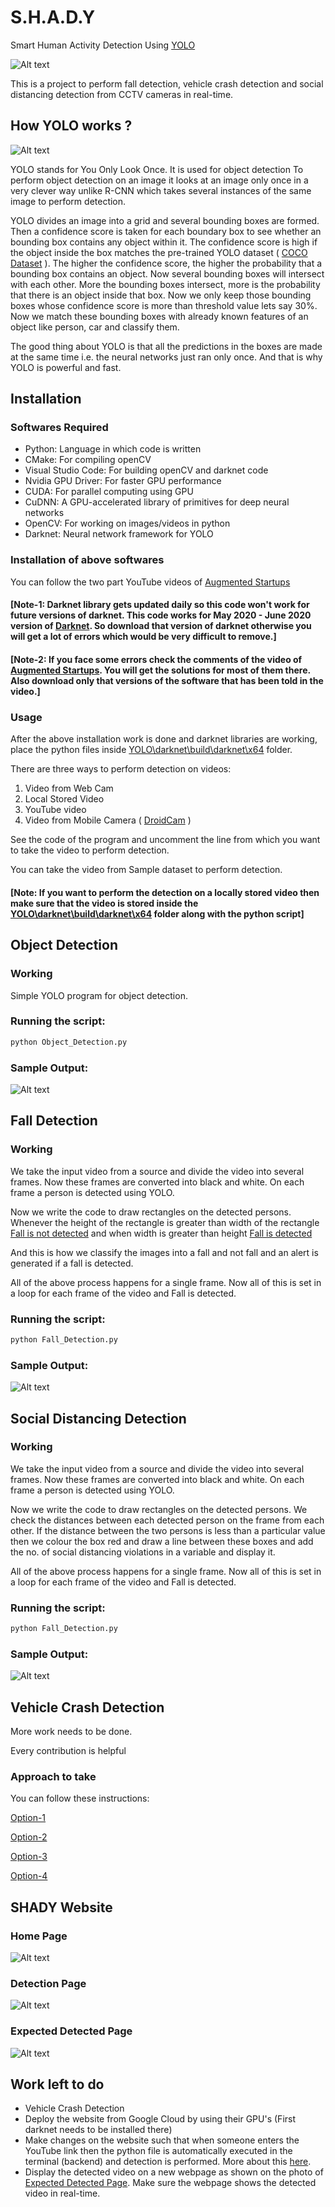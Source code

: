 # S.H.A.D.Y

Smart Human Activity Detection Using [YOLO](https://pjreddie.com/darknet/yolo/)

![Alt text](https://github.com/vibhorkrishna/S.H.A.D.Y/blob/main/SHADY%20Website/shady.PNG?raw=true)

This is a project to perform fall detection, vehicle crash detection and social distancing detection from CCTV cameras in real-time.
## How YOLO works ?

![Alt text](https://cdn-images-1.medium.com/max/1024/1*bSLNlG7crv-p-m4LVYYk3Q.png)

YOLO stands for You Only Look Once. It is used for object detection
To perform object detection on an image it looks at an image only once in a very clever way unlike R-CNN which takes several instances of the same image to perform detection. 

YOLO divides an image into a grid and several bounding boxes are formed. Then a confidence score is taken for each boundary box to see whether an bounding box contains any object within it. The confidence score is high if the object inside the box matches the pre-trained YOLO dataset ( [COCO Dataset](https://cocodataset.org/) ). The higher the confidence score, the higher the probability that a bounding box contains an object. Now several bounding boxes will intersect with each other. More the bounding boxes intersect, more is the probability that there is an object inside that box. Now we only keep those bounding boxes whose confidence score is more than threshold value lets say 30%. Now we match these bounding boxes with already known features of an object like person, car and classify them.

The good thing about YOLO is that all the predictions in the boxes are made at the same time i.e. the neural networks just ran only once.
And that is why YOLO is powerful and fast.

## Installation

### Softwares Required
* Python: Language in which code is written
* CMake: For compiling openCV
* Visual Studio Code: For building openCV and darknet code
* Nvidia GPU Driver: For faster GPU performance
* CUDA: For parallel computing using GPU
* CuDNN: A GPU-accelerated library of primitives for deep neural networks
* OpenCV: For working on images/videos in python
* Darknet: Neural network framework for YOLO
### Installation of above softwares
You can follow the two part YouTube videos of [Augmented Startups](https://www.youtube.com/watch?v=5pYh1rFnNZs&ab_channel=AugmentedStartups)
#### [Note-1: Darknet library gets updated daily so this code won't work for future versions of darknet. This code works for May 2020 - June 2020 version of [Darknet](https://github.com/AlexeyAB/darknet). So download that version of darknet otherwise you will get a lot of errors which would be very difficult to remove.]
#### [Note-2: If you face some errors check the comments of the video of [Augmented Startups](https://www.youtube.com/watch?v=5pYh1rFnNZs&ab_channel=AugmentedStartups). You will get the solutions for most of them there. Also download only that versions of the software that has been told in the video.]
### Usage
After the above installation work is done and darknet libraries are working, place the python files inside [YOLO\darknet\build\darknet\x64]() folder.

There are three ways to perform detection on videos:
1. Video from Web Cam
2. Local Stored Video
3. YouTube video
4. Video from Mobile Camera ( [DroidCam](https://www.dev47apps.com/) )

See the code of the program and uncomment the line from which you want to take the  video to perform detection.

You can take the video from Sample dataset to perform detection.
#### [Note: If you want to perform the detection on a locally stored video then make sure that the video is stored inside the [YOLO\darknet\build\darknet\x64]() folder along with the python script]

## Object Detection
### Working
Simple YOLO program for object detection.

### Running the script:
```python
python Object_Detection.py
```
### Sample Output:
![Alt text](https://miro.medium.com/max/872/1*wnr2e-W3WvYk_G51Y4oMCQ.png)
## Fall Detection
### Working
We take the input video from a source and  divide the video into several frames. Now these frames are converted into black and white. On each frame a person is detected using YOLO. 

Now we write the code to draw rectangles on the detected persons. Whenever the height of the rectangle is greater than width of the rectangle [Fall is not detected]() and when width is greater than height [Fall is detected]()

And this is how we classify the images into a fall and not fall and an alert is generated if a fall is detected.

All of the above process happens for a single frame. Now all of this is set in a loop for each frame of the video and Fall is detected.
### Running the script:
```python
python Fall_Detection.py
```
### Sample Output:
![Alt text](https://media.springernature.com/original/springer-static/image/chp%3A10.1007%2F978-981-15-3383-9_2/MediaObjects/486787_1_En_2_Fig3_HTML.png)

## Social Distancing Detection
### Working
We take the input video from a source and  divide the video into several frames. Now these frames are converted into black and white. On each frame a person is detected using YOLO. 

Now we write the code to draw rectangles on the detected persons. We check the distances between each detected person on the frame from each other. If the distance between the two persons is less than a particular value then we colour the box red and draw a line between these boxes and add the no. of social distancing violations in a variable and display it. 

All of the above process happens for a single frame. Now all of this is set in a loop for each frame of the video and Fall is detected.
### Running the script:
```python
python Fall_Detection.py
```
### Sample Output:
![Alt text](https://www.pyimagesearch.com/wp-content/uploads/2020/05/social_distance_detector_people_detections.jpg)

## Vehicle Crash Detection

More work needs to be done.

Every contribution is helpful
### Approach to take
You can follow these instructions:

 [Option-1](https://arxiv.org/pdf/1911.10037) 
 
 [Option-2](https://ieeexplore.ieee.org/abstract/document/8786306) 
 
 [Option-3](https://ieeexplore.ieee.org/document/8832160?denied=) 		

 [Option-4](https://www.hindawi.com/journals/jat/2020/9194028/) 

## SHADY Website

### Home Page
![Alt text](https://github.com/vibhorkrishna/S.H.A.D.Y/blob/main/SHADY%20Website/home.PNG?raw=true)
### Detection Page
![Alt text](https://github.com/vibhorkrishna/S.H.A.D.Y/blob/main/SHADY%20Website/detection.PNG?raw=true)
### Expected Detected Page
![Alt text](https://github.com/vibhorkrishna/S.H.A.D.Y/blob/main/SHADY%20Website/video.PNG?raw=true)

## Work left to do
* Vehicle Crash Detection
* Deploy the website from Google Cloud by using their GPU's (First darknet needs to be installed there)
* Make changes on the website such that when someone enters the YouTube link then the python file is automatically executed in the terminal (backend) and detection is performed. More about this [here](https://stackoverflow.com/questions/63721161/how-to-run-a-python-file-using-the-input-from-an-html-form-and-show-the-results).
* Display the detected video on a new webpage as shown on the photo of [Expected Detected Page](). Make sure the webpage shows the detected video in real-time. 